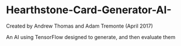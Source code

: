 # Hearthstone-Card-Generator-AI-

Created by Andrew Thomas and Adam Tremonte (April 2017)

An AI using TensorFlow designed to generate, and then evaluate them
